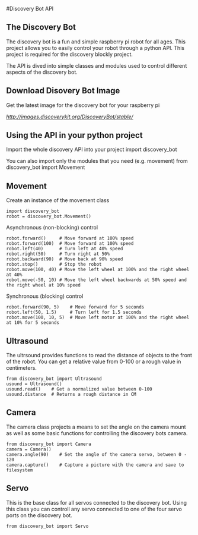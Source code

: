 #Discovery Bot API

## The Discovery Bot

The discovery bot is a fun and simple raspberry pi robot for all ages. This project allows you to easily control your robot through a python API. This project is required for the discovery blockly project. 

The API is dived into simple classes and modules used to control different aspects of the discovery bot.

## Download Disovery Bot Image
Get the latest image for the discovery bot for your raspberry pi

*http://images.discoverykit.org/DiscoveryBot/stable/*

## Using the API in your python project

Import the whole discovery API into your project
    import discovery_bot

You can also import only the modules that you need (e.g. movement)
    from discovery_bot import Movement

## Movement

Create an instance of the movement class

    import discovery_bot
    robot = discovery_bot.Movement()

Asynchronous (non-blocking) control

    robot.forward()     # Move forward at 100% speed
    robot.forward(100)  # Move forward at 100% speed
    robot.left(40)      # Turn left at 40% speed
    robot.right(50)     # Turn right at 50%
    robot.backward(90)  # Move back at 90% speed
    robot.stop()        # Stop the robot
    robot.move(100, 40) # Move the left wheel at 100% and the right wheel at 40%
    robot.move(-50, 10) # Move the left wheel backwards at 50% speed and the right wheel at 10% speed

Synchronous (blocking) control

    robot.forward(90, 5)    # Move forward for 5 seconds
    robot.left(50, 1.5)     # Turn left for 1.5 seconds
    robot.move(100, 10, 5)  # Move left motor at 100% and the right wheel at 10% for 5 seconds

## Ultrasound
The ultrsound provides functions to read the distance of objects to the front of the robot. You can get a relative value from 0-100 or a rough value in centimeters.

    from discovery_bot import Ultrasound
    usound = Ultrasound()
    usound.read()    # Get a normalized value between 0-100
    usound.distance  # Returns a rough distance in CM

## Camera
The camera class projects a means to set the angle on the camera mount as well as some basic functions for controlling the discovery bots camera.

    from discovery_bot import Camera
    camera = Camera()
    camera.angle(90)    # Set the angle of the camera servo, between 0 - 120
    camera.capture()    # Capture a picture with the camera and save to filesystem
    
## Servo
This is the base class for all servos connected to the discovery bot. Using this class you can controll any servo connected to one of the four servo ports on the discovery bot.

    from discovery_bot import Servo
    
